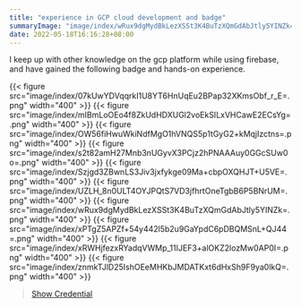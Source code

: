 ```yaml
---
title: "experience in GCP cloud development and badge"
summaryImage: "image/index/wRux9dgMydBkLezXSSt3K4BuTzXQmGdAbJtly5YINZk=.png"
date: 2022-05-18T16:16:28+08:00
---
```


I keep up with other knowledge on the gcp platform while using firebase, and have gained the following badge and hands-on experience.

{{< figure src="image/index/07kUwYDVqqrkI1U8YT6HnUqEu2BPap32XKmsObf_r_E=.png" width="400" >}}
{{< figure src="image/index/mIBmLoOEo4f8ZkUdHDXUGl2voEkSILxVHCawE2ECsYg=.png" width="400" >}}
{{< figure src="image/index/OW56fiHwuWkiNdfMgO1hVNQS5p1tGyG2+kMqjIzctns=.png" width="400" >}}
{{< figure src="image/index/s2t82amH27Mnb3nUGyvX3PCjz2hPNAAAuy0GGcSUw0o=.png" width="400" >}}
{{< figure src="image/index/Szjgd3ZBwnLS3Jiv3jxfykge09Ma+cbpOXQHJT+U5VE=.png" width="400" >}}
{{< figure src="image/index/UZLH_8n0ULT4OYJPQtS7VD3jfhrtOneTgbB6P5BNrUM=.png" width="400" >}}
{{< figure src="image/index/wRux9dgMydBkLezXSSt3K4BuTzXQmGdAbJtly5YINZk=.png" width="400" >}}
{{< figure src="image/index/xPTgZ5APZf+54y442l5b2u9GaYpdC6pDBQMSnL+QJ44=.png" width="400" >}}
{{< figure src="image/index/xRWHjfezxRYadqVWMp_11IJEF3+alOKZ2lozMw0AP0I=.png" width="400" >}}
{{< figure src="image/index/znmkTJlD25IshOEeMHKbJMDATKxt6dHxSh9F9ya0lkQ=.png" width="400" >}}

> [Show Credential](https://www.qwiklabs.com/public_profiles/ba8fd490-c4c8-4fec-afa7-9f4ec70bc336)
